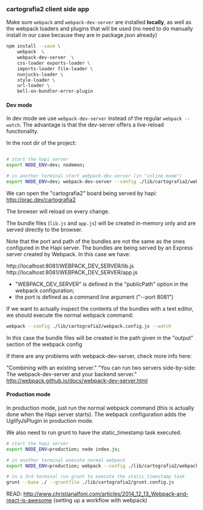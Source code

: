 
### cartografia2 client side app

Make sure `webpack` and `webpack-dev-server` are installed **locally**, as well as the webpack loaders and plugins that will be used (no need to do manually install in our case because they are in package.json already)

```sh
npm install --save \
    webpack  \
    webpack-dev-server  \
    css-loader exports-loader \
    imports-loader file-loader \
    nunjucks-loader \
    style-loader \
    url-loader \
    bell-on-bundler-error-plugin
```


#### Dev mode

In dev mode we use `webpack-dev-server` instead of the regular `webpack --watch`. The advantage is that the dev-server offers a live-reload functionality. 

In the root dir of the project:
```bash

# start the hapi server
export NODE_ENV=dev; nodemon;

# in another terminal start webpack-dev-server (in "inline mode")
export NODE_ENV=dev; webpack-dev-server --config ./lib/cartografia2/webpack.config.js --inline  --port 8081
```

We can open the "cartografia2" board being served by hapi: http://prac.dev/cartografia2

The browser will reload on every change.

The bundle files (`lib.js` and `app.js`) will be created in-memory only and are served directly to the browser.

Note that the port and path of the bundles are not the same as the ones configured in the Hapi server. The bundles are being served by an Express server created by Webpack. In this case we have:

http://localhost:8081/WEBPACK_DEV_SERVER/lib.js
http://localhost:8081/WEBPACK_DEV_SERVER/app.js

 - "WEBPACK_DEV_SERVER" is defined in the "publicPath" option in the webpack configuration;
 - the port is defined as a command line argument ("--port 8081")

If we want to actually inspect the contents of the bundles with a text editor, we should execute the normal webpack command:

```bash
webpack --config ./lib/cartografia2/webpack.config.js --watch
```

In this case the bundle files will be created in the path given in the "output" section of the webpack config

If there are any problems with webpack-dev-server, check more info here:

"Combining with an existing server."
"You can run two servers side-by-side: The webpack-dev-server and your backend server."
http://webpack.github.io/docs/webpack-dev-server.html

#### Production mode 

In production mode, just run the normal webpack command (this is actually done when the Hapi server starts). The webpack configuration adds the UglifyJsPlugin in production mode.

We also need to run grunt to have the static_timestamp task executed.

```bash
# start the hapi server
export NODE_ENV=production; node index.js;

# in another terminal execute normal webpack
export NODE_ENV=production; webpack --config ./lib/cartografia2/webpack.config.js

# in a 3rd terminal run grunt to execute the static_timestamp task
grunt --base ./ --gruntfile ./lib/cartografia2/grunt.config.js
```


READ: http://www.christianalfoni.com/articles/2014_12_13_Webpack-and-react-is-awesome
(setting up a workflow with webpack)